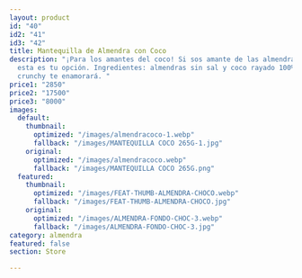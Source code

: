 ```yaml
---
layout: product
id: "40"
id2: "41"
id3: "42"
title: Mantequilla de Almendra con Coco
description: "¡Para los amantes del coco! Si sos amante de las almendras y el coco
  esta es tu opción. Ingredientes: almendras sin sal y coco rayado 100% puro. Su textura
  crunchy te enamorará. "
price1: "2850"
price2: "17500"
price3: "8000"
images:
  default:
    thumbnail:
      optimized: "/images/almendracoco-1.webp"
      fallback: "/images/MANTEQUILLA COCO 265G-1.jpg"
    original:
      optimized: "/images/almendracoco.webp"
      fallback: "/images/MANTEQUILLA COCO 265G.png"
  featured:
    thumbnail:
      optimized: "/images/FEAT-THUMB-ALMENDRA-CHOCO.webp"
      fallback: "/images/FEAT-THUMB-ALMENDRA-CHOCO.jpg"
    original:
      optimized: "/images/ALMENDRA-FONDO-CHOC-3.webp"
      fallback: "/images/ALMENDRA-FONDO-CHOC-3.jpg"
category: almendra
featured: false
section: Store

---
```

